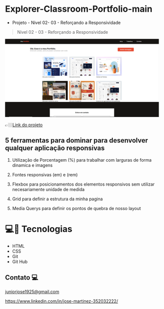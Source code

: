 # Explorer-Classroom-Portfolio-main

- Projeto - Nivel 02-  03 - Reforçando a Responsividade

> Nivel 02 - 03 - Reforçando a Responsividade

![preview](./.github/cover.png)

👉🏼[Link do projeto](https://explorer-classroom-portfolio-main.vercel.app/)


## 5 ferramentas para dominar  para desenvolver qualquer aplicação responsivas

1. Utilização de Porcentagem (%) para trabalhar com larguras de forma dinamica e imagens

2. Fontes responsivas (em) e (rem)

3. Flexbox para posicionamentos dos elementos responsivos sem utilizar necesariamente unidade de medida

4. Grid para definir a estrutura da minha pagina

5. Media Querys para definir os pontos de quebra de nosso layout 


#  💻🔧 Tecnologias

- HTML
- CSS
- Git
- Git Hub


## Contato 💻

juniorjose1925@gmail.com


https://www.linkedin.com/in/jose-martinez-352032222/
